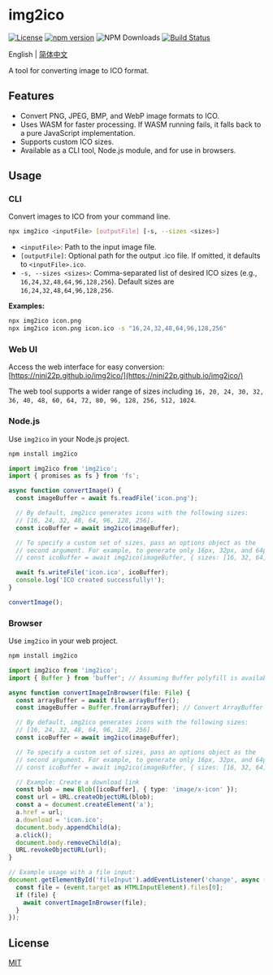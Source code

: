 # img2ico

[![License](https://img.shields.io/badge/License-MIT-blue.svg)](https://opensource.org/licenses/MIT)
[![npm version](https://img.shields.io/npm/v/img2ico.svg)](https://www.npmjs.com/package/img2ico)
![NPM Downloads](https://img.shields.io/npm/d18m/img2ico)
[![Build Status](https://github.com/nini22P/img2ico/actions/workflows/ci.yml/badge.svg)](https://github.com/nini22P/img2ico/actions/workflows/ci.yml)

English | [简体中文](README_CN.md)

A tool for converting image to ICO format.

## Features
- Convert PNG, JPEG, BMP, and WebP image formats to ICO.
- Uses WASM for faster processing. If WASM running fails, it falls back to a pure JavaScript implementation.
- Supports custom ICO sizes.
- Available as a CLI tool, Node.js module, and for use in browsers.

## Usage

### CLI
Convert images to ICO from your command line.

```bash
npx img2ico <inputFile> [outputFile] [-s, --sizes <sizes>]
```

- `<inputFile>`: Path to the input image file.
- `[outputFile]`: Optional path for the output .ico file. If omitted, it defaults to `<inputFile>.ico`.
- `-s, --sizes <sizes>`: Comma-separated list of desired ICO sizes (e.g., `16,24,32,48,64,96,128,256`). Default sizes are `16,24,32,48,64,96,128,256`.

**Examples:**
```bash
npx img2ico icon.png
npx img2ico icon.png icon.ico -s "16,24,32,48,64,96,128,256"
```

### Web UI
Access the web interface for easy conversion: [https://nini22p.github.io/img2ico/](https://nini22p.github.io/img2ico/)

The web tool supports a wider range of sizes including `16, 20, 24, 30, 32, 36, 40, 48, 60, 64, 72, 80, 96, 128, 256, 512, 1024`.

### Node.js
Use `img2ico` in your Node.js project.

```bash
npm install img2ico
```

```ts
import img2ico from 'img2ico';
import { promises as fs } from 'fs';

async function convertImage() {
  const imageBuffer = await fs.readFile('icon.png');

  // By default, img2ico generates icons with the following sizes:
  // [16, 24, 32, 48, 64, 96, 128, 256].
  const icoBuffer = await img2ico(imageBuffer);

  // To specify a custom set of sizes, pass an options object as the
  // second argument. For example, to generate only 16px, 32px, and 64px icons:
  // const icoBuffer = await img2ico(imageBuffer, { sizes: [16, 32, 64] });

  await fs.writeFile('icon.ico', icoBuffer);
  console.log('ICO created successfully!');
}

convertImage();
```

### Browser
Use `img2ico` in your web project.

```bash
npm install img2ico
```

```ts
import img2ico from 'img2ico';
import { Buffer } from 'buffer'; // Assuming Buffer polyfill is available

async function convertImageInBrowser(file: File) {
  const arrayBuffer = await file.arrayBuffer();
  const imageBuffer = Buffer.from(arrayBuffer); // Convert ArrayBuffer to Buffer

  // By default, img2ico generates icons with the following sizes:
  // [16, 24, 32, 48, 64, 96, 128, 256].
  const icoBuffer = await img2ico(imageBuffer);

  // To specify a custom set of sizes, pass an options object as the
  // second argument. For example, to generate only 16px, 32px, and 64px icons:
  // const icoBuffer = await img2ico(imageBuffer, { sizes: [16, 32, 64] });

  // Example: Create a download link
  const blob = new Blob([icoBuffer], { type: 'image/x-icon' });
  const url = URL.createObjectURL(blob);
  const a = document.createElement('a');
  a.href = url;
  a.download = 'icon.ico';
  document.body.appendChild(a);
  a.click();
  document.body.removeChild(a);
  URL.revokeObjectURL(url);
}

// Example usage with a file input:
document.getElementById('fileInput').addEventListener('change', async (event) => {
  const file = (event.target as HTMLInputElement).files[0];
  if (file) {
    await convertImageInBrowser(file);
  }
});
```

## License
[MIT](./LICENSE)